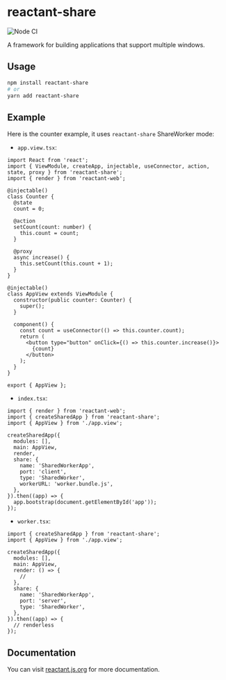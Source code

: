 # reactant-share

![Node CI](https://github.com/unadlib/reactant/workflows/Node%20CI/badge.svg)

A framework for building applications that support multiple windows.
## Usage

```sh
npm install reactant-share
# or
yarn add reactant-share
```

## Example

Here is the counter example, it uses `reactant-share` ShareWorker mode:

- `app.view.tsx`:

```tsx
import React from 'react';
import { ViewModule, createApp, injectable, useConnector, action, state, proxy } from 'reactant-share';
import { render } from 'reactant-web';

@injectable()
class Counter {
  @state
  count = 0;

  @action
  setCount(count: number) {
    this.count = count;
  }

  @proxy
  async increase() {
    this.setCount(this.count + 1);
  }
}

@injectable()
class AppView extends ViewModule {
  constructor(public counter: Counter) {
    super();
  }

  component() {
    const count = useConnector(() => this.counter.count);
    return (
      <button type="button" onClick={() => this.counter.increase()}>
        {count}
      </button>
    );
  }
}

export { AppView };
```

- `index.tsx`:

```tsx
import { render } from 'reactant-web';
import { createSharedApp } from 'reactant-share';
import { AppView } from './app.view';

createSharedApp({
  modules: [],
  main: AppView,
  render,
  share: {
    name: 'SharedWorkerApp',
    port: 'client',
    type: 'SharedWorker',
    workerURL: 'worker.bundle.js',
  },
}).then((app) => {
  app.bootstrap(document.getElementById('app'));
});
```

- `worker.tsx`:

```tsx
import { createSharedApp } from 'reactant-share';
import { AppView } from './app.view';

createSharedApp({
  modules: [],
  main: AppView,
  render: () => {
    //
  },
  share: {
    name: 'SharedWorkerApp',
    port: 'server',
    type: 'SharedWorker',
  },
}).then((app) => {
  // renderless
});
```

## Documentation

You can visit [reactant.js.org](https://reactant.js.org/docs/shared-app/) for more documentation.
